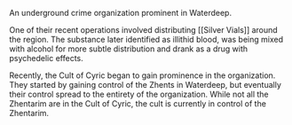 An underground crime organization prominent in Waterdeep. 

One of their recent operations involved distributing [[Silver Vials]] around the region. The substance later identified as illithid blood, was being mixed with alcohol for more subtle distribution and drank as a drug with psychedelic effects. 

Recently, the Cult of Cyric began to gain prominence in the organization. They started by gaining control of the Zhents in Waterdeep, but eventually their control spread to the entirety of the organization. While not all the Zhentarim are in the Cult of Cyric, the cult is currently in control of the Zhentarim.